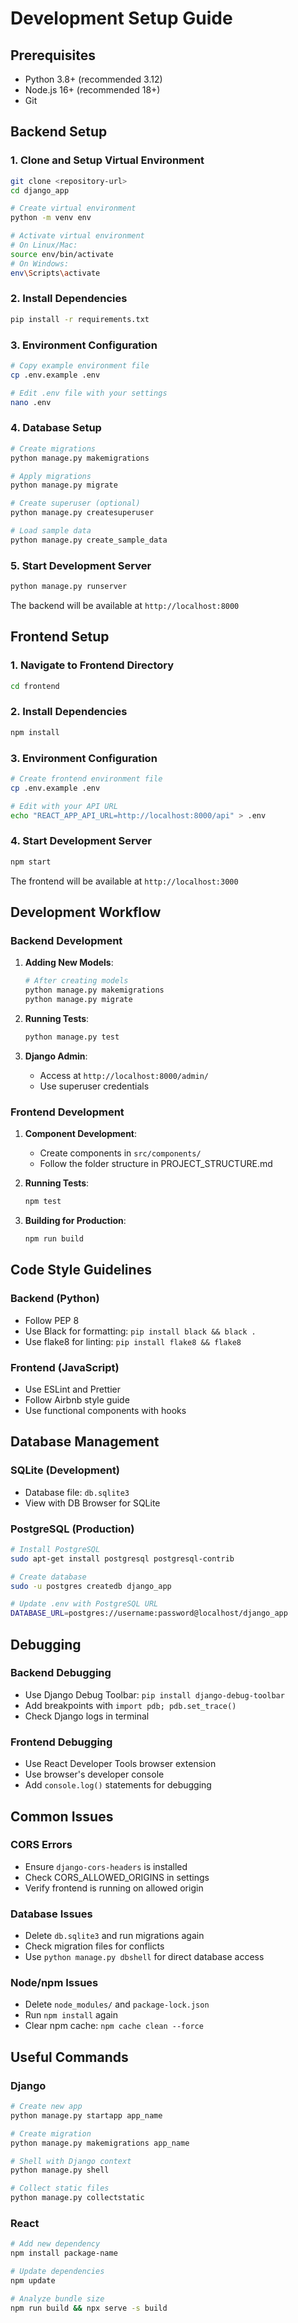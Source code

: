 # Development Setup Guide

## Prerequisites

- Python 3.8+ (recommended 3.12)
- Node.js 16+ (recommended 18+)
- Git

## Backend Setup

### 1. Clone and Setup Virtual Environment

```bash
git clone <repository-url>
cd django_app

# Create virtual environment
python -m venv env

# Activate virtual environment
# On Linux/Mac:
source env/bin/activate
# On Windows:
env\Scripts\activate
```

### 2. Install Dependencies

```bash
pip install -r requirements.txt
```

### 3. Environment Configuration

```bash
# Copy example environment file
cp .env.example .env

# Edit .env file with your settings
nano .env
```

### 4. Database Setup

```bash
# Create migrations
python manage.py makemigrations

# Apply migrations
python manage.py migrate

# Create superuser (optional)
python manage.py createsuperuser

# Load sample data
python manage.py create_sample_data
```

### 5. Start Development Server

```bash
python manage.py runserver
```

The backend will be available at `http://localhost:8000`

## Frontend Setup

### 1. Navigate to Frontend Directory

```bash
cd frontend
```

### 2. Install Dependencies

```bash
npm install
```

### 3. Environment Configuration

```bash
# Create frontend environment file
cp .env.example .env

# Edit with your API URL
echo "REACT_APP_API_URL=http://localhost:8000/api" > .env
```

### 4. Start Development Server

```bash
npm start
```

The frontend will be available at `http://localhost:3000`

## Development Workflow

### Backend Development

1. **Adding New Models**:
   ```bash
   # After creating models
   python manage.py makemigrations
   python manage.py migrate
   ```

2. **Running Tests**:
   ```bash
   python manage.py test
   ```

3. **Django Admin**:
   - Access at `http://localhost:8000/admin/`
   - Use superuser credentials

### Frontend Development

1. **Component Development**:
   - Create components in `src/components/`
   - Follow the folder structure in PROJECT_STRUCTURE.md

2. **Running Tests**:
   ```bash
   npm test
   ```

3. **Building for Production**:
   ```bash
   npm run build
   ```

## Code Style Guidelines

### Backend (Python)

- Follow PEP 8
- Use Black for formatting: `pip install black && black .`
- Use flake8 for linting: `pip install flake8 && flake8`

### Frontend (JavaScript)

- Use ESLint and Prettier
- Follow Airbnb style guide
- Use functional components with hooks

## Database Management

### SQLite (Development)
- Database file: `db.sqlite3`
- View with DB Browser for SQLite

### PostgreSQL (Production)
```bash
# Install PostgreSQL
sudo apt-get install postgresql postgresql-contrib

# Create database
sudo -u postgres createdb django_app

# Update .env with PostgreSQL URL
DATABASE_URL=postgres://username:password@localhost/django_app
```

## Debugging

### Backend Debugging
- Use Django Debug Toolbar: `pip install django-debug-toolbar`
- Add breakpoints with `import pdb; pdb.set_trace()`
- Check Django logs in terminal

### Frontend Debugging
- Use React Developer Tools browser extension
- Use browser's developer console
- Add `console.log()` statements for debugging

## Common Issues

### CORS Errors
- Ensure `django-cors-headers` is installed
- Check CORS_ALLOWED_ORIGINS in settings
- Verify frontend is running on allowed origin

### Database Issues
- Delete `db.sqlite3` and run migrations again
- Check migration files for conflicts
- Use `python manage.py dbshell` for direct database access

### Node/npm Issues
- Delete `node_modules/` and `package-lock.json`
- Run `npm install` again
- Clear npm cache: `npm cache clean --force`

## Useful Commands

### Django
```bash
# Create new app
python manage.py startapp app_name

# Create migration
python manage.py makemigrations app_name

# Shell with Django context
python manage.py shell

# Collect static files
python manage.py collectstatic
```

### React
```bash
# Add new dependency
npm install package-name

# Update dependencies
npm update

# Analyze bundle size
npm run build && npx serve -s build
```
